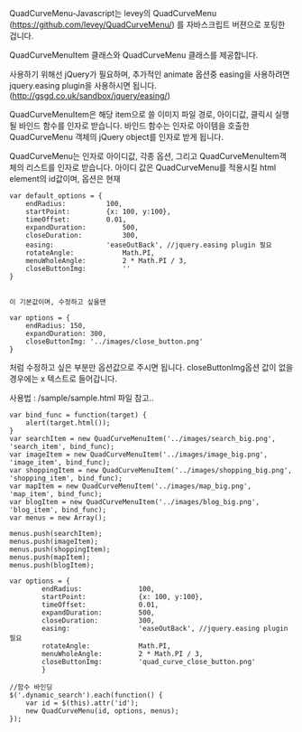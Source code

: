 QuadCurveMenu-Javascript는 
levey의 QuadCurveMenu (https://github.com/levey/QuadCurveMenu/) 를 자바스크립트 버젼으로 포팅한 겁니다. 

QuadCurveMenuItem 클래스와 QuadCurveMenu 클래스를 제공합니다.

사용하기 위해선 jQuery가 필요하며, 추가적인 animate 옵션중 easing을 사용하려면 jquery.easing plugin을 사용하시면 됩니다. (http://gsgd.co.uk/sandbox/jquery/easing/) 


QuadCurveMenuItem은 해당 item으로 쓸 이미지 파일 경로, 아이디값, 클릭시 실행될 바인드 함수를 인자로 받습니다. 
바인드 함수는 인자로 아이템을 호출한 QuadCurveMenu 객체의 jQuery object를 인자로 받게 됩니다. 

QuadCurveMenu는 인자로 아이디값, 각종 옵션, 그리고 QuadCurveMenuItem객체의 리스트를 인자로 받습니다. 
아이디 값은 QuadCurveMenu를 적용시킬 html element의 id값이며, 
옵션은 현재 

	var default_options = {
		endRadius:			100,
		startPoint:			{x: 100, y:100},
		timeOffset:			0.01,
		expandDuration:			500,
		closeDuration: 			300,
		easing:				'easeOutBack', //jquery.easing plugin 필요
		rotateAngle:			Math.PI,
		menuWholeAngle:			2 * Math.PI / 3,
		closeButtonImg:			''
	}


	이 기본값이며, 수정하고 싶을땐 

	var options = {
		endRadius: 150,
		expandDuration: 300,
		closeButtonImg:	'../images/close_button.png'
	}


처럼 수정하고 싶은 부분만 옵션값으로 주시면 됩니다. closeButtonImg옵션 값이 없을 경우에는 x 텍스트로 들어갑니다. 



사용법 : 
	/sample/sample.html 파일 참고.. 

	var bind_func = function(target) {
		alert(target.html());
	}
	var searchItem = new QuadCurveMenuItem('../images/search_big.png', 'search_item', bind_func);
	var imageItem = new QuadCurveMenuItem('../images/image_big.png', 'image_item', bind_func);
	var shoppingItem = new QuadCurveMenuItem('../images/shopping_big.png', 'shopping_item', bind_func);
	var mapItem = new QuadCurveMenuItem('../images/map_big.png', 'map_item', bind_func);
	var blogItem = new QuadCurveMenuItem('../images/blog_big.png', 'blog_item', bind_func);
	var menus = new Array();

	menus.push(searchItem);
	menus.push(imageItem);
	menus.push(shoppingItem);
	menus.push(mapItem);
	menus.push(blogItem);

	var options = {
			endRadius:				100,
			startPoint:				{x: 100, y:100},
			timeOffset:				0.01,
			expandDuration:			500,
			closeDuration: 			300,
			easing:					'easeOutBack', //jquery.easing plugin 필요
			rotateAngle:			Math.PI,
			menuWholeAngle:			2 * Math.PI / 3,
			closeButtonImg:			'quad_curve_close_button.png'
			}
	
	//함수 바인딩
	$('.dynamic_search').each(function() {
		var id = $(this).attr('id');
		new QuadCurveMenu(id, options, menus);
	});

